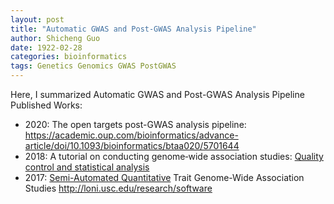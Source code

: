 ```yaml
---
layout: post
title: "Automatic GWAS and Post-GWAS Analysis Pipeline"
author: Shicheng Guo
date: 1922-02-28
categories: bioinformatics
tags: Genetics Genomics GWAS PostGWAS  
---
```


Here, I summarized Automatic GWAS and Post-GWAS Analysis Pipeline Published Works: 

* 2020: The open targets post-GWAS analysis pipeline: https://academic.oup.com/bioinformatics/advance-article/doi/10.1093/bioinformatics/btaa020/5701644
* 2018: A tutorial on conducting genome‐wide association studies: [Quality control and statistical analysis](https://www.ncbi.nlm.nih.gov/pmc/articles/PMC6001694/)
* 2017: [Semi-Automated Quantitative](https://github.com/ini-bdds/saqt-gwas) Trait Genome-Wide Association Studies http://loni.usc.edu/research/software

